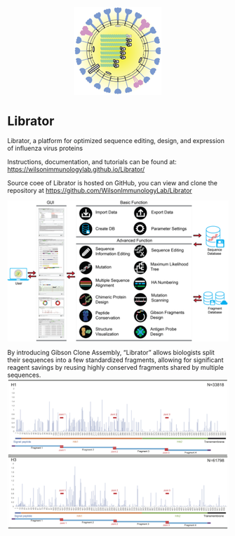 <p align="center">
  <img src="/docs/img/logo.png"  width="200">
</p>

# Librator
Librator, a platform for optimized sequence editing, design, and expression of influenza virus proteins

Instructions, documentation, and tutorials can be found at:
https://wilsonimmunologylab.github.io/Librator/

Source coee of Librator is hosted on GitHub, you can view and clone the repository at
https://github.com/WilsonImmunologyLab/Librator

<img src="/docs/img/FigS4.png"  width="800">

By introducing Gibson Clone Assembly, “Librator” allows biologists split their sequences into a few standardized fragments, allowing for significant reagent savings by reusing highly conserved fragments shared by multiple sequences.
<img src="/docs/img/FigureS1.png"  width="800">
